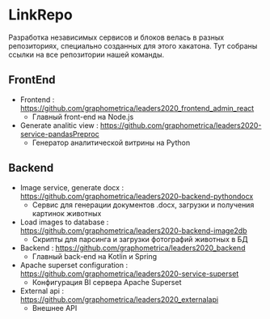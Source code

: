 # LinkRepo

Разработка независимых сервисов и блоков велась в разных репозиториях, специально созданных для этого хакатона. Тут собраны ссылки на все репозитории нашей команды.

## FrontEnd
* Frontend : https://github.com/graphometrica/leaders2020_frontend_admin_react
  * Главный front-end на Node.js
* Generate analitic view : https://github.com/graphometrica/leaders2020-service-pandasPreproc
  * Генератор аналитической витрины на Python
## Backend
* Image service, generate docx : https://github.com/graphometrica/leaders2020-backend-pythondocx
  * Сервис для генерации документов .docx, загрузки и получения картинок животных
* Load images to database : https://github.com/graphometrica/leaders2020-backend-image2db
  * Скрипты для парсинга и загрузки фотографий животных в БД
* Backend : https://github.com/graphometrica/leaders2020_backend
  * Главный back-end на Kotlin и Spring
* Apache superset configuration : https://github.com/graphometrica/leaders2020-service-superset
  * Конфигурация BI сервера Apache Superset
* External api : https://github.com/graphometrica/leaders2020_externalapi
  * Внешнее API
